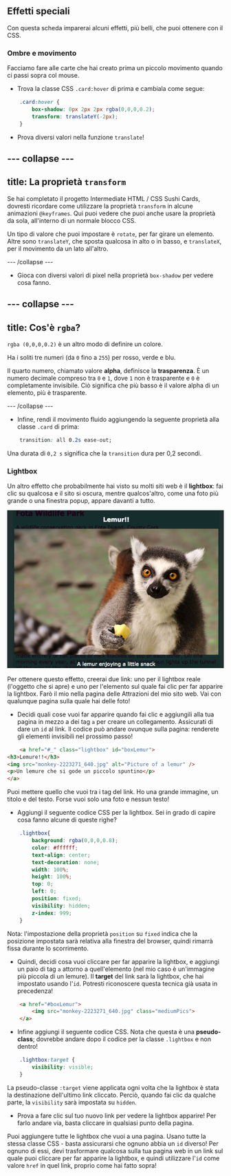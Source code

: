 ## Effetti speciali

Con questa scheda imparerai alcuni effetti, più belli, che puoi ottenere con il CSS.

### Ombre e movimento

Facciamo fare alle carte che hai creato prima un piccolo movimento quando ci passi sopra col mouse.

+ Trova la classe CSS `.card:hover` di prima e cambiala come segue:

```css
    .card:hover {
        box-shadow: 0px 2px 2px rgba(0,0,0,0.2); 
        transform: translateY(-2px);
    }
```

+ Prova diversi valori nella funzione `translate`!

## \--- collapse \---

## title: La proprietà `transform`

Se hai completato il progetto Intermediate HTML / CSS Sushi Cards, dovresti ricordare come utilizzare la proprietà `transform` in alcune animazioni `@keyframes`. Qui puoi vedere che puoi anche usare la proprietà da sola, all'interno di un normale blocco CSS.

Un tipo di valore che puoi impostare è `rotate`, per far girare un elemento. Altre sono `translateY`, che sposta qualcosa in alto o in basso, e `translateX`, per il movimento da un lato all'altro.

\--- /collapse \---

+ Gioca con diversi valori di pixel nella proprietà `box-shadow` per vedere cosa fanno. 

## \--- collapse \---

## title: Cos'è `rgba`?

`rgba (0,0,0,0.2)` è un altro modo di definire un colore.

Ha i soliti tre numeri (da `0` fino a `255`) per rosso, verde e blu.

Il quarto numero, chiamato valore **alpha**, definisce la **trasparenza**. È un numero decimale compreso tra `0` e `1`, dove `1` non è trasparente e `0` è completamente invisibile. Ciò significa che più basso è il valore alpha di un elemento, più è trasparente.

\--- /collapse \---

+ Infine, rendi il movimento fluido aggiungendo la seguente proprietà alla classe `.card` di prima: 

```css
    transition: all 0.2s ease-out;
```

Una durata di `0,2 s` significa che la `transition` dura per 0,2 secondi.

### Lightbox

Un altro effetto che probabilmente hai visto su molti siti web è il **lightbox**: fai clic su qualcosa e il sito si oscura, mentre qualcos'altro, come una foto più grande o una finestra popup, appare davanti a tutto.

![Effetto lightbox in azione](images/lightboxLemur.png)

Per ottenere questo effetto, creerai due link: uno per il lightbox reale (l'oggetto che si apre) e uno per l'elemento sul quale fai clic per far apparire la lightbox. Farò il mio nella pagina delle Attrazioni del mio sito web. Vai con qualunque pagina sulla quale hai delle foto!

+ Decidi quali cose vuoi far apparire quando fai clic e aggiungili alla tua pagina in mezzo a dei tag `a` per creare un collegamento. Assicurati di dare un `id` al link. Il codice può andare ovunque sulla pagina: renderete gli elementi invisibili nel prossimo passo!

```html
    <a href="#_" class="lightbox" id="boxLemur">
<h3>Lemure!!</h3>
<img src="monkey-2223271_640.jpg" alt="Picture of a lemur" />
<p>Un lemure che si gode un piccolo spuntino</p>
</a>
```

Puoi mettere quello che vuoi tra i tag del link. Ho una grande immagine, un titolo e del testo. Forse vuoi solo una foto e nessun testo!

+ Aggiungi il seguente codice CSS per la lightbox. Sei in grado di capire cosa fanno alcune di queste righe?

```css
    .lightbox{
        background: rgba(0,0,0,0.8);
        color: #ffffff;
        text-align: center;
        text-decoration: none;
        width: 100%;
        height: 100%;
        top: 0;
        left: 0;
        position: fixed;
        visibility: hidden;
        z-index: 999;
    }
```

Nota: l'impostazione della proprietà `position` su `fixed` indica che la posizione impostata sarà relativa alla finestra del browser, quindi rimarrà fissa durante lo scorrimento.

+ Quindi, decidi cosa vuoi cliccare per far apparire la lightbox, e aggiungi un paio di tag `a` attorno a quell'elemento (nel mio caso è un'immagine più piccola di un lemure). Il **target** del link sarà la lightbox, che hai impostato usando l'`id`. Potresti riconoscere questa tecnica già usata in precedenza!

```html
    <a href="#boxLemur">
        <img src="monkey-2223271_640.jpg" class="mediumPics">
    </a>
```

+ Infine aggiungi il seguente codice CSS. Nota che questa è una **pseudo-class**; dovrebbe andare dopo il codice per la classe `.lightbox` e non dentro!

```css
    .lightbox:target {
        visibility: visible;
    }
```

La pseudo-classe `:target` viene applicata ogni volta che la lightbox è stata la destinazione dell'ultimo link cliccato. Perciò, quando fai clic da qualche parte, la `visibility` sarà impostata su `hidden`.

+ Prova a fare clic sul tuo nuovo link per vedere la lightbox apparire! Per farlo andare via, basta cliccare in qualsiasi punto della pagina.

Puoi aggiungere tutte le lightbox che vuoi a una pagina. Usano tutte la stessa classe CSS - basta assicurarsi che ognuno abbia un `id` diverso! Per ognuno di essi, devi trasformare qualcosa sulla tua pagina web in un link sul quale puoi cliccare per far apparire la lightbox, e quindi utilizzare l'`id` come valore `href` in quel link, proprio come hai fatto sopra!